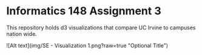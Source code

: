 # Informatics 148 Assignment 3

This repository holds d3 visualizations that compare UC Irvine to campuses nation wide.

![Alt text](img/SE - Visualization 1.png?raw=true "Optional Title")